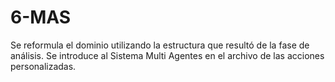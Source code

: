 # 6-MAS
Se reformula el dominio utilizando la estructura que resultó de la fase de análisis.
Se introduce al Sistema Multi Agentes en el archivo de las acciones personalizadas.
